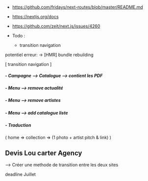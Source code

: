 - https://github.com/fridays/next-routes/blob/master/README.md
- https://nextjs.org/docs
- https://github.com/zeit/next.js/issues/4260

- Todo : 
    - transition navigation

potentiel erreur: -> [HMR] bundle rebuilding


[ transition navigation ]

##### - Campagne --> Catalogue --> contient les PDF
##### - Menu --> remove actualité
##### - Menu --> remove artistes
##### - Menu --> add catalogue liste
##### - Traduction

( home => collection => (1 photo + artist pitch & link) )

## Devis Lou carter Agency

--> Créer une methode de transition entre les deux sites

deadline Juillet
